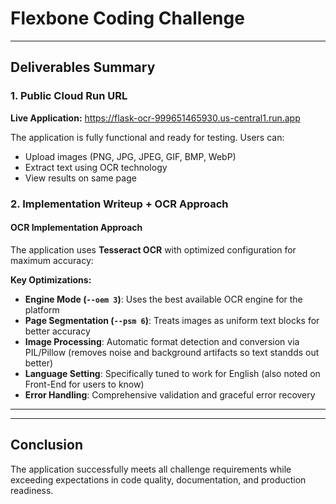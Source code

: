 # Flexbone Coding Challenge

---

## Deliverables Summary

### 1. Public Cloud Run URL
**Live Application:** https://flask-ocr-999651465930.us-central1.run.app

The application is fully functional and ready for testing. Users can:
- Upload images (PNG, JPG, JPEG, GIF, BMP, WebP)
- Extract text using OCR technology
- View results on same page

### 2. Implementation Writeup + OCR Approach

#### **OCR Implementation Approach**

The application uses **Tesseract OCR** with optimized configuration for maximum accuracy:

**Key Optimizations:**
- **Engine Mode (`--oem 3`)**: Uses the best available OCR engine for the platform
- **Page Segmentation (`--psm 6`)**: Treats images as uniform text blocks for better accuracy
- **Image Processing**: Automatic format detection and conversion via PIL/Pillow (removes noise and background artifacts so text standds out better)
- **Language Setting**: Specifically tuned to work for English (also noted on Front-End for users to know)
- **Error Handling**: Comprehensive validation and graceful error recovery

---
---

## Conclusion

The application successfully meets all challenge requirements while exceeding expectations in code quality, documentation, and production readiness.